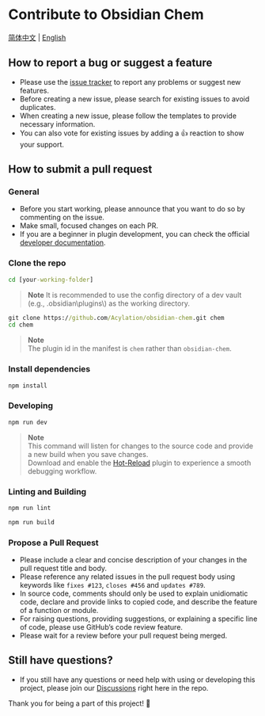 # Contribute to Obsidian Chem

[简体中文](CONTRIBUTING-ZH.md) | [English](CONTRIBUTING.md)

## How to report a bug or suggest a feature

- Please use the [issue tracker](https://github.com/Acylation/obsidian-chem/issues) to report any problems or suggest new features.
- Before creating a new issue, please search for existing issues to avoid duplicates.
- When creating a new issue, please follow the templates to provide necessary information.
- You can also vote for existing issues by adding a 👍 reaction to show your support.

## How to submit a pull request

### General

- Before you start working, please announce that you want to do so by commenting on the issue.
- Make small, focused changes on each PR.
- If you are a beginner in plugin development, you can check the official [developer documentation](https://docs.obsidian.md/Plugins/Getting+started/Build+a+plugin).

### Clone the repo

```cmd
cd [your-working-folder]
```

> **Note**
> It is recommended to use the config directory of a dev vault (e.g., .obsidian\plugins\\) as the working directory.

```cmd
git clone https://github.com/Acylation/obsidian-chem.git chem
cd chem
```

> **Note**  
> The plugin id in the manifest is `chem` rather than `obsidian-chem`.  

### Install dependencies

```cmd
npm install
```

### Developing

```cmd
npm run dev
```

> **Note**  
> This command will listen for changes to the source code and provide a new build when you save changes.  
> Download and enable the [Hot-Reload](https://github.com/pjeby/hot-reload) plugin to experience a smooth debugging workflow.  

### Linting and Building

```cmd
npm run lint
```

```cmd
npm run build
```

### Propose a Pull Request

- Please include a clear and concise description of your changes in the pull request title and body.
- Please reference any related issues in the pull request body using keywords like `fixes #123`, `closes #456` and `updates #789`.
- In source code, comments should only be used to explain unidiomatic code, declare and provide links to copied code, and describe the feature of a function or module.
- For raising questions, providing suggestions, or explaining a specific line of code, please use GitHub’s code review feature.
- Please wait for a review before your pull request being merged.

## Still have questions?

- If you still have any questions or need help with using or developing this project, please join our [Discussions](https://github.com/Acylation/obsidian-chem/discussions) right here in the repo.

Thank you for being a part of this project! 🙌
